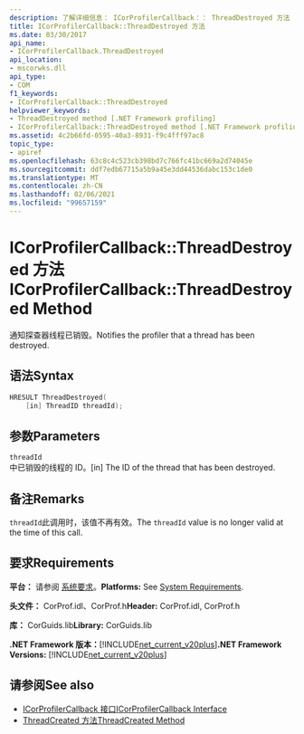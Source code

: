 ```yaml
---
description: 了解详细信息： ICorProfilerCallback：： ThreadDestroyed 方法
title: ICorProfilerCallback::ThreadDestroyed 方法
ms.date: 03/30/2017
api_name:
- ICorProfilerCallback.ThreadDestroyed
api_location:
- mscorwks.dll
api_type:
- COM
f1_keywords:
- ICorProfilerCallback::ThreadDestroyed
helpviewer_keywords:
- ThreadDestroyed method [.NET Framework profiling]
- ICorProfilerCallback::ThreadDestroyed method [.NET Framework profiling]
ms.assetid: 4c2b66fd-0595-40a3-8931-f9c4fff97ac8
topic_type:
- apiref
ms.openlocfilehash: 63c8c4c523cb398bd7c766fc41bc669a2d74045e
ms.sourcegitcommit: ddf7edb67715a5b9a45e3dd44536dabc153c1de0
ms.translationtype: MT
ms.contentlocale: zh-CN
ms.lasthandoff: 02/06/2021
ms.locfileid: "99657159"
---
```

# <a name="icorprofilercallbackthreaddestroyed-method"></a><span data-ttu-id="05707-103">ICorProfilerCallback::ThreadDestroyed 方法</span><span class="sxs-lookup"><span data-stu-id="05707-103">ICorProfilerCallback::ThreadDestroyed Method</span></span>

<span data-ttu-id="05707-104">通知探查器线程已销毁。</span><span class="sxs-lookup"><span data-stu-id="05707-104">Notifies the profiler that a thread has been destroyed.</span></span>  
  
## <a name="syntax"></a><span data-ttu-id="05707-105">语法</span><span class="sxs-lookup"><span data-stu-id="05707-105">Syntax</span></span>  
  
```cpp  
HRESULT ThreadDestroyed(  
    [in] ThreadID threadId);  
```  
  
## <a name="parameters"></a><span data-ttu-id="05707-106">参数</span><span class="sxs-lookup"><span data-stu-id="05707-106">Parameters</span></span>  

 `threadId`  
 <span data-ttu-id="05707-107">中已销毁的线程的 ID。</span><span class="sxs-lookup"><span data-stu-id="05707-107">[in] The ID of the thread that has been destroyed.</span></span>  
  
## <a name="remarks"></a><span data-ttu-id="05707-108">备注</span><span class="sxs-lookup"><span data-stu-id="05707-108">Remarks</span></span>  

 <span data-ttu-id="05707-109">`threadId`此调用时，该值不再有效。</span><span class="sxs-lookup"><span data-stu-id="05707-109">The `threadId` value is no longer valid at the time of this call.</span></span>  
  
## <a name="requirements"></a><span data-ttu-id="05707-110">要求</span><span class="sxs-lookup"><span data-stu-id="05707-110">Requirements</span></span>  

 <span data-ttu-id="05707-111">**平台：** 请参阅 [系统要求](../../get-started/system-requirements.md)。</span><span class="sxs-lookup"><span data-stu-id="05707-111">**Platforms:** See [System Requirements](../../get-started/system-requirements.md).</span></span>  
  
 <span data-ttu-id="05707-112">**头文件：** CorProf.idl、CorProf.h</span><span class="sxs-lookup"><span data-stu-id="05707-112">**Header:** CorProf.idl, CorProf.h</span></span>  
  
 <span data-ttu-id="05707-113">**库：** CorGuids.lib</span><span class="sxs-lookup"><span data-stu-id="05707-113">**Library:** CorGuids.lib</span></span>  
  
 <span data-ttu-id="05707-114">**.NET Framework 版本：**[!INCLUDE[net_current_v20plus](../../../../includes/net-current-v20plus-md.md)]</span><span class="sxs-lookup"><span data-stu-id="05707-114">**.NET Framework Versions:** [!INCLUDE[net_current_v20plus](../../../../includes/net-current-v20plus-md.md)]</span></span>  
  
## <a name="see-also"></a><span data-ttu-id="05707-115">请参阅</span><span class="sxs-lookup"><span data-stu-id="05707-115">See also</span></span>

- [<span data-ttu-id="05707-116">ICorProfilerCallback 接口</span><span class="sxs-lookup"><span data-stu-id="05707-116">ICorProfilerCallback Interface</span></span>](icorprofilercallback-interface.md)
- [<span data-ttu-id="05707-117">ThreadCreated 方法</span><span class="sxs-lookup"><span data-stu-id="05707-117">ThreadCreated Method</span></span>](icorprofilercallback-threadcreated-method.md)
